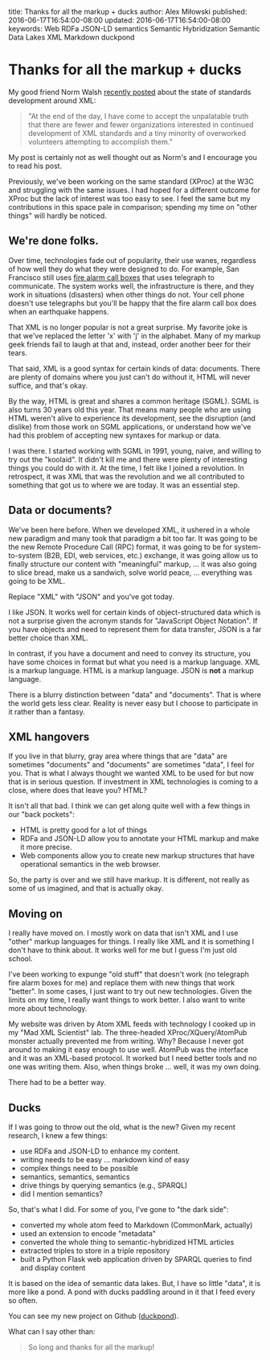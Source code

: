 title: Thanks for all the markup + ducks
author: Alex Miłowski
published: 2016-06-17T16:54:00-08:00
updated: 2016-06-17T16:54:00-08:00
keywords: Web
                 RDFa
                 JSON-LD
                 semantics
                 Semantic Hybridization
                 Semantic Data Lakes
                 XML
                 Markdown
                 duckpond

# Thanks for all the markup + ducks

My good friend Norm Walsh [recently posted](https://norman.walsh.name/2016/05/28/non-standard) about the state of standards development around XML:

>"At the end of the day, I have come to accept the unpalatable truth that there are fewer and fewer organizations interested in continued development of XML standards and a tiny minority of overworked volunteers attempting to accomplish them."

My post is certainly not as well thought out as Norm's and I encourage you to read his post.

Previously, we've been working on the same standard (XProc) at the W3C and struggling with the same issues.   I had hoped for a different outcome for XProc but the lack of interest was too easy to see.  I feel the same but my contributions in this space pale in comparison; spending my time on "other things" will hardly be noticed.

## We're done folks.

Over time, technologies fade out of popularity, their use wanes, regardless of how well they do what they were designed to do.  For example, San Francisco still uses [fire alarm call boxes](https://en.wikipedia.org/wiki/Fire_alarm_call_box) that uses telegraph to communicate.  The system works well, the infrastructure is there, and they work in situations (disasters) when other things do not.  Your cell phone doesn't use telegraphs but you'll be happy that the fire alarm call box does when an earthquake happens.

That XML is no longer popular is not a great surprise.  My favorite joke is that we've replaced the letter 'x' with 'j' in the alphabet.  Many of my markup geek friends fail to laugh at that and, instead, order another beer for their tears.

That said, XML is a good syntax for certain kinds of data: documents.  There are plenty of domains where you just can't do without it, HTML will never suffice, and that's okay.

By the way, HTML is great and shares a common heritage (SGML).  SGML is also turns 30 years old this year.  That means many people who are using HTML weren't alive to experience its development, see the disruption (and dislike) from those work on SGML applications, or understand how we've had this problem of accepting new syntaxes for markup or data. 

I was there.  I started working with SGML in 1991, young, naive, and willing to try out the "koolaid".  It didn't kill me and there were plenty of interesting things you could do with it.  At the time, I felt like I joined a revolution.  In retrospect, it was XML that was the revolution and we all contributed to something that got us to where we are today.  It was an essential step.

## Data or documents?

We've been here before.  When we developed XML, it ushered in a whole new paradigm and many took that paradigm a bit too far.  It was going to be the new Remote Procedure Call (RPC) format, it was going to be for system-to-system (B2B, EDI, web services, etc.) exchange, it was going allow us to finally structure our content with "meaningful" markup, ... it was also going to slice bread, make us a sandwich, solve world peace, ... everything was going to be XML.

Replace "XML" with "JSON" and you've got today.

I like JSON.  It works well for certain kinds of object-structured data which is not a surprise given the acronym stands for "JavaScript Object Notation".  If you have objects and need to represent them for data transfer, JSON is a far better choice than XML.

In contrast, if you have a document and need to convey its structure, you have some choices in format but what you need is a markup language.  XML is a markup language.  HTML is a markup language. JSON is **not** a markup language.

There is a blurry distinction between "data" and "documents".  That is where the world gets less clear.  Reality is never easy but I choose to participate in it rather than a fantasy.

## XML hangovers

If you live in that blurry, gray area where things that are "data" are sometimes "documents" and "documents" are sometimes "data", I feel for you.  That is what I always thought we wanted XML to be used for but now that is in serious question.  If investment in XML technologies is coming to a close, where does that leave you?  HTML?

It isn't all that bad. I think we can get along quite well with a few things in our "back pockets":

 * HTML is pretty good for a lot of things
 * RDFa and JSON-LD allow you to annotate your HTML markup and make it more precise.
 * Web components allow you to create new markup structures that have operational semantics in the web browser.

So, the party is over and we still have markup.  It is different, not really as some of us imagined, and that is actually okay.

## Moving on

I really have moved on.  I mostly work on data that isn't XML and I use "other" markup languages for things.  I really like XML and it is something I don't have to think about.  It works well for me but I guess I'm just old school.

I've been working to expunge "old stuff" that doesn't work (no telegraph fire alarm boxes for me) and replace them with new things that work "better".  In some cases, I just want to try out new technologies. Given the limits on my time, I really want things to work better.  I also want to write more about technology.

My website was driven by Atom XML feeds with technology I cooked up in my "Mad XML Scientist" lab.  The three-headed XProc/XQuery/AtomPub monster actually prevented me from writing.  Why? Because I never got around to making it easy enough to use well.  AtomPub was the interface and it was an XML-based protocol.  It worked but I need better tools and no one was writing them.  Also, when things broke ... well, it was my own doing.

There had to be a better way.

## Ducks

If I was going to throw out the old, what is the new?  Given my recent research, I knew a few things:

 * use RDFa and JSON-LD to enhance my content.
 * writing needs to be easy ... markdown kind of easy
 * complex things need to be possible
 * semantics, semantics, semantics
 * drive things by querying semantics (e.g., SPARQL)
 * did I mention semantics?

So, that's what I did.  For some of you, I've gone to "the dark side":

 * converted my whole atom feed to Markdown (CommonMark, actually)
 * used an extension to encode "metadata"
 * converted the whole thing to semantic-hybridized HTML articles
 * extracted triples to store in a triple repository
 * built a Python Flask web application driven by SPARQL queries to find and display content

It is based on the idea of semantic data lakes.  But, I have so little "data", it is more like a pond.  A pond with ducks paddling around in it that I feed every so often.

You can see my new project on Github ([duckpond](https://github.com/alexmilowski/duckpond)).

What can I say other than:

>So long and thanks for all the markup!
